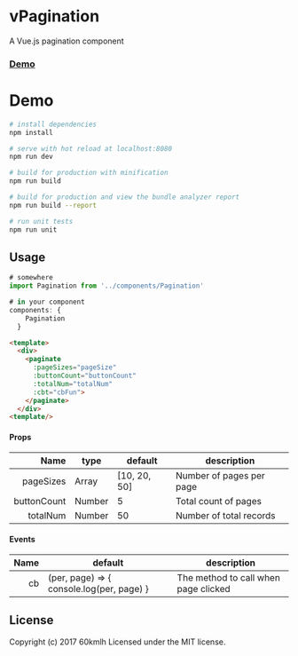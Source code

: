 # vPagination

A Vue.js pagination component

### [Demo](https://60kmlh.github.io/vPagination)


# Demo

```sh
# install dependencies
npm install

# serve with hot reload at localhost:8080
npm run dev

# build for production with minification
npm run build

# build for production and view the bundle analyzer report
npm run build --report

# run unit tests
npm run unit
```

## Usage
```javascript
# somewhere
import Pagination from '../components/Pagination'

# in your component
components: {
    Pagination
  }
```
```html
<template>
  <div>
    <paginate
      :pageSizes="pageSize"
      :buttonCount="buttonCount"
      :totalNum="totalNum"
      :cbt="cbFun">
    </paginate>
  </div>
<template/>
```

#### Props
Name | type | default | description
---:| --- | ---| ---
pageSizes | Array | [10, 20, 50] | Number of pages per page
buttonCount | Number | 5 | Total count of pages
totalNum | Number | 50 | Number of total records

#### Events
Name | default | description
---:| --- | --- 
cb | (per, page) => { console.log(per, page) } | The method to call when page clicked 

## License
Copyright (c) 2017 60kmlh
Licensed under the MIT license.